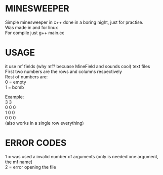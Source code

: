 # MINESWEEPER

Simple minesweeper in c++ done in a boring night, just for practise.  
Was made in and for linux  
For compile just g++ main.cc  

# USAGE
it use mf fields (why mf? becuase MineField and sounds cool) text files  
First two numbers are the rows and columns respectively  
Rest of numbers are:  
  0 = empty  
  1 = bomb  

Example:  
3 3  
0 0 0  
1 0 0  
0 0 0  
(also works in a single row everything)
# ERROR CODES

1 = was used a invalid number of arguments (only is needed one argument, the mf name)  
2 = error opening the file  